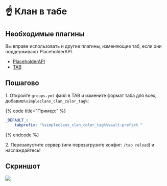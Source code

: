 # ☝ Клан в табе

## Необходимые плагины

Вы вправе использовать и другие плагины, изменяющие таб, если они поддерживают PlaceholderAPI.

* [PlaceholderAPI](https://www.spigotmc.org/resources/placeholderapi.6245/)
* [TAB](https://www.spigotmc.org/resources/tab-1-7-x-1-16-5-free-version.57806/)

## Пошагово

1\. Откройте `groups.yml` файл в TAB и измените формат таба для всех, добавив`%simpleclans_clan_color_tag%`:

{% code title="Пример:" %}
```yaml
_DEFAULT_:
    tabprefix: "%simpleclans_clan_color_tag%%vault-prefix% "
```
{% endcode %}

2\. Перезапустите сервер (или перезагрузите конфиг: `/tab reload`) и наслаждайтесь!

## Скриншот

![](../.gitbook/assets/clans-tablist.png)
